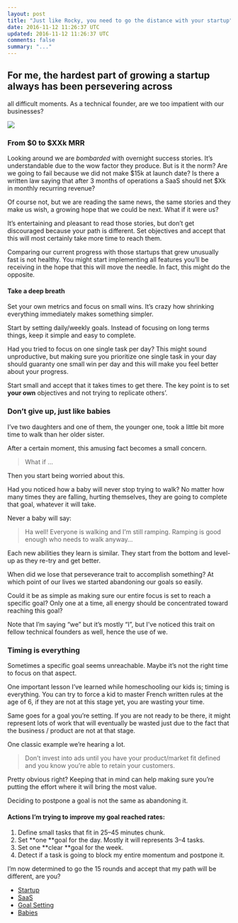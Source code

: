 ```yaml
---
layout: post
title: "Just like Rocky, you need to go the distance with your startup"
date: 2016-11-12 11:26:37 UTC
updated: 2016-11-12 11:26:37 UTC
comments: false
summary: "..."
---
```


## For me, the hardest part of growing a startup always has been persevering across
all difficult moments. As a technical founder, are we too impatient with our
businesses?

![](https://cdn-images-1.medium.com/max/800/1*HvJsoWMu-eYabs0xquQQiQ.jpeg)

### From $0 to $XXk MRR

Looking around we are *bombarded* with overnight success stories. It’s
understandable due to the wow factor they produce. But is it the norm? Are we
going to fail because we did not make $15k at launch date? Is there a written
law saying that after 3 months of operations a SaaS should net $Xk in monthly
recurring revenue?

Of course not, but we are reading the same news, the same stories and they make
us wish, a growing hope that we could be next. What if it were us?

It’s entertaining and pleasant to read those stories, but don’t get discouraged
because your path is different. Set objectives and accept that this will most
certainly take more time to reach them.

Comparing our current progress with those startups that grew unusually fast is
not healthy. You might start implementing all features you’ll be receiving in
the hope that this will move the needle. In fact, this might do the opposite.

#### Take a deep breath

Set your own metrics and focus on small wins. It’s crazy how shrinking
everything immediately makes something simpler.

Start by setting daily/weekly goals. Instead of focusing on long terms things,
keep it simple and easy to complete.

Had you tried to focus on one single task per day? This might sound
unproductive, but making sure you prioritize one single task in your day should
guaranty one small win per day and this will make you feel better about your
progress.

Start small and accept that it takes times to get there. The key point is to set
**your own** objectives and not trying to replicate others’.

### Don’t give up, just like babies

I’ve two daughters and one of them, the younger one, took a little bit more time
to walk than her older sister.

After a certain moment, this amusing fact becomes a small concern.

> What if …

Then you start being worried about this.

Had you noticed how a baby will never stop trying to walk? No matter how many
times they are falling, hurting themselves, they are going to complete that
goal, whatever it will take.

Never a baby will say:

> Ha well! Everyone is walking and I’m still ramping. Ramping is good enough who
> needs to walk anyway…

Each new abilities they learn is similar. They start from the bottom and
level-up as they re-try and get better.

When did we lose that perseverance trait to accomplish something? At which point
of our lives we started abandoning our goals so easily.

Could it be as simple as making sure our entire focus is set to reach a specific
goal? Only one at a time, all energy should be concentrated toward reaching this
goal?

Note that I’m saying “we” but it’s mostly “I”, but I’ve noticed this trait on
fellow technical founders as well, hence the use of we.

### Timing is everything

Sometimes a specific goal seems unreachable. Maybe it’s not the right time to
focus on that aspect.

One important lesson I’ve learned while homeschooling our kids is; timing is
everything. You can try to force a kid to master French written rules at the age
of 6, if they are not at this stage yet, you are wasting your time.

Same goes for a goal you’re setting. If you are not ready to be there, it might
represent lots of work that will eventually be wasted just due to the fact that
the business / product are not at that stage.

One classic example we’re hearing a lot.

> Don’t invest into ads until you have your product/market fit defined and you
> know you’re able to retain your customers.

Pretty obvious right? Keeping that in mind can help making sure you’re putting
the effort where it will bring the most value.

Deciding to postpone a goal is not the same as abandoning it.

#### Actions I’m trying to improve my goal reached rates:

1.  Define small tasks that fit in 25–45 minutes chunk.
1.  Set **one **goal for the day. Mostly it will represents 3–4 tasks.
1.  Set one **clear **goal for the week.
1.  Detect if a task is going to block my entire momentum and postpone it.

I’m now determined to go the 15 rounds and accept that my path will be
different, are you?

* [Startup](https://dominicstpierre.com/tagged/startup?source=post)
* [SaaS](https://dominicstpierre.com/tagged/saas?source=post)
* [Goal Setting](https://dominicstpierre.com/tagged/goal-setting?source=post)
* [Babies](https://dominicstpierre.com/tagged/baby?source=post)

